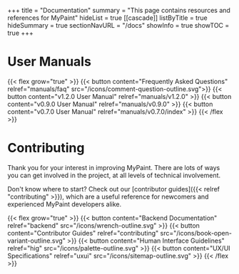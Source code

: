 +++
title = "Documentation"
summary = "This page contains resources and references for MyPaint"
hideList = true
[[cascade]]
listByTitle = true
hideSummary = true
sectionNavURL = "/docs"
showInfo = true
showTOC = true
+++

# User Manuals
{{< flex grow="true" >}}
    {{< button content="Frequently Asked Questions" relref="manuals/faq"
src="/icons/comment-question-outline.svg">}}
    {{< button content="v1.2.0 User Manual" relref="manuals/v1.2.0" >}}
    {{< button content="v0.9.0 User Manual" relref="manuals/v0.9.0" >}}
    {{< button content="v0.7.0 User Manual" relref="manuals/v0.7.0/index" >}}
{{< /flex >}}

# Contributing
Thank you for your interest in improving MyPaint. There are lots of ways you can
get involved in the project, at all levels of technical involvement.<!--more-->

Don't know where to start? Check out our [contributor guides]({{< relref "contributing" >}}),
which are a useful reference for newcomers and experienced MyPaint developers alike.

{{< flex grow="true" >}}
    {{< button content="Backend Documentation" relref="backend" src="/icons/wrench-outline.svg" >}}
    {{< button content="Contributor Guides" relref="contributing" src="/icons/book-open-variant-outline.svg" >}}
    {{< button content="Human Interface Guidelines" relref="hig" src="/icons/palette-outline.svg" >}}
    {{< button content="UX/UI Specifications" relref="uxui" src="/icons/sitemap-outline.svg" >}}
{{< /flex >}}
